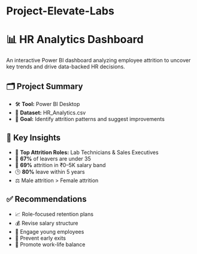 # Project-Elevate-Labs
# 📊 HR Analytics Dashboard

An interactive Power BI dashboard analyzing employee attrition to uncover key trends and drive data-backed HR decisions.

## 🗂️ Project Summary

- 🛠️ **Tool:** Power BI Desktop  
- 📑 **Dataset:** HR_Analytics.csv
- 🎯 **Goal:** Identify attrition patterns and suggest improvements

## 📌 Key Insights

- 🔬 **Top Attrition Roles:** Lab Technicians & Sales Executives  
- 👶 **67%** of leavers are under 35  
- 💸 **69%** attrition in ₹0–5K salary band  
- 🕒 **80%** leave within 5 years  
- ⚖️ Male attrition > Female attrition

## ✅ Recommendations

- 📈 Role-focused retention plans  
- 💰 Revise salary structure  
- 🌱 Engage young employees  
- 🧠 Prevent early exits  
- 🧘 Promote work-life balance


